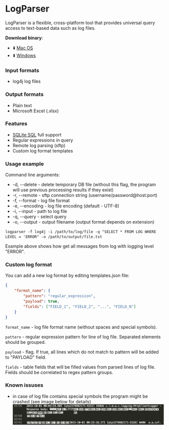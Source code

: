 LogParser
=========

LogParser is a flexible, cross-platform tool that provides universal query access to text-based data such as log files.

**Download binary**:
- :arrow_down: [Mac OS](https://github.com/rmerkushin/logparser/releases/download/v0.2.1/logparser-mac-0.2.1.zip)
- :arrow_down: [Windows](https://github.com/rmerkushin/logparser/releases/download/v0.2/logparser-win-0.2.zip)

### Input formats
- log4j log files

### Output formats
- Plain text
- Microsoft Excel (.xlsx)

### Features
- [SQLite SQL](http://www.sqlite.org/lang.html) full support
- Regular expressions in query
- Remote log parsing (sftp)
- Custom log format templates

### Usage example
Сommand line arguments:
- -d, --delete - delete temporary DB file (without this flag, the program will use previous processing results if they exist)
- -r, --remote - sftp connection string (username/password@host:port)
- -f, --format - log file format
- -e, --encoding - log file encoding (default - UTF-8)
- -i, --input - path to log file
- -q, --query - select query
- -o, --output - output filename (output format depends on extension)
```shell
logparser -f log4j -i /path/to/log/file -q "SELECT * FROM LOG WHERE LEVEL = 'ERROR" -o /path/to/output/file.txt
```
Example above shows how get all messages from log with logging level "ERROR".

### Сustom log format
You can add a new log format by editing templates.json file:
```json
{
    "format_name": {
        "pattern": "regular_expression",
        "payload": true,
        "fields": ["FIELD_1", "FIELD_2", "...", "FIELD_N"]
    }
}
```
`format_name` - log file format name (without spaces and special symbols).

`pattern` - regular expression pattern for line of log file. Separated elements should be grouped.

`payload` - flag. If true, all lines which do not match to pattern will be added to "PAYLOAD" field.

`fields` - table fields that will be filled values from parsed lines of log file. Fields should be correlated to regex pattern groups.

### Known issuses
- in case of log file contains special symbols the program might be crashed (see image below for details)
![](https://raw.githubusercontent.com/rmerkushin/logparser/master/special_symbols.png)